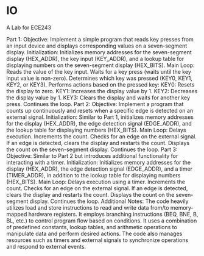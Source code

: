 # IO
A Lab for ECE243

Part 1:
Objective: Implement a simple program that reads key presses from an input device and displays corresponding values on a seven-segment display.
Initialization: Initializes memory addresses for the seven-segment display (HEX_ADDR), the key input (KEY_ADDR), and a lookup table for displaying numbers on the seven-segment display (HEX_BITS).
Main Loop:
Reads the value of the key input.
Waits for a key press (waits until the key input value is non-zero).
Determines which key was pressed (KEY0, KEY1, KEY2, or KEY3).
Performs actions based on the pressed key:
KEY0: Resets the display to zero.
KEY1: Increases the display value by 1.
KEY2: Decreases the display value by 1.
KEY3: Clears the display and waits for another key press.
Continues the loop.
Part 2:
Objective: Implement a program that counts up continuously and resets when a specific edge is detected on an external signal.
Initialization: Similar to Part 1, initializes memory addresses for the display (HEX_ADDR), the edge detection signal (EDGE_ADDR), and the lookup table for displaying numbers (HEX_BITS).
Main Loop:
Delays execution.
Increments the count.
Checks for an edge on the external signal.
If an edge is detected, clears the display and restarts the count.
Displays the count on the seven-segment display.
Continues the loop.
Part 3:
Objective: Similar to Part 2 but introduces additional functionality for interacting with a timer.
Initialization: Initializes memory addresses for the display (HEX_ADDR), the edge detection signal (EDGE_ADDR), and a timer (TIMER_ADDR), in addition to the lookup table for displaying numbers (HEX_BITS).
Main Loop:
Delays execution using a timer.
Increments the count.
Checks for an edge on the external signal.
If an edge is detected, clears the display and restarts the count.
Displays the count on the seven-segment display.
Continues the loop.
Additional Notes:
The code heavily utilizes load and store instructions to read and write data from/to memory-mapped hardware registers.
It employs branching instructions (BEQ, BNE, B, BL, etc.) to control program flow based on conditions.
It uses a combination of predefined constants, lookup tables, and arithmetic operations to manipulate data and perform desired actions.
The code also manages resources such as timers and external signals to synchronize operations and respond to external events.





